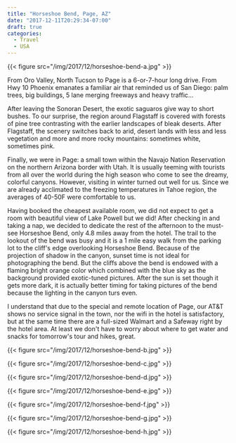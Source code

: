 ```yaml
---
title: "Horseshoe Bend, Page, AZ"
date: "2017-12-11T20:29:34-07:00"
draft: true
categories:
  - Travel
  - USA
---
```


{{< figure src="/img/2017/12/horseshoe-bend-a.jpg" >}}

From Oro Valley, North Tucson to Page is a 6-or-7-hour long drive. From Hwy 10 Phoenix emanates a familiar air that reminded us of San Diego: palm trees, big buildings, 5 lane merging freeways and heavy traffic...

After leaving the Sonoran Desert, the exotic saguaros give way to short bushes. To our surprise, the region around Flagstaff is covered with forests of pine tree contrasting with the earlier landscapes of bleak deserts. After Flagstaff, the scenery switches back to arid, desert lands with less and less vegetation and more and more rocky mountains: sometimes white, sometimes pink.

<!--more-->

Finally, we were in Page: a small town within the Navajo Nation Reservation on the northern Arizona border with Utah. It is usually teeming with tourists from all over the world during the high season who come to see the dreamy, colorful canyons. However, visiting in winter turned out well for us. Since we are already acclimated to the freezing temperatures in Tahoe region, the averages of 40-50F were comfortable to us.

Having booked the cheapest available room, we did not expect to get a room with beautiful view of Lake Powell but we did! After checking in and taking a nap, we decided to dedicate the rest of the afternoon to the must-see Horseshoe Bend, only 4.8 miles away from the hotel. The trail to the lookout of the bend was busy and it is a 1 mile easy walk from the parking lot to the cliff's edge overlooking Horseshoe Bend. Because of the projection of shadow in the canyon, sunset time is not ideal for photographing the bend. But the cliffs above the bend is endowed with a flaming bright orange color which combined with the blue sky as the background provided exotic-tuned pictures. After the sun is set though it gets more dark, it is actually better timing for taking pictures of the bend because the lighting in the canyon turs even.

I understand that due to the special and remote location of Page, our AT&T shows no service signal in the town, nor the wifi in the hotel is satisfactory, but at the same time there are a full-sized Walmart and a Safeway right by the hotel area. At least we don't have to worry about where to get water and snacks for tomorrow's tour and hikes, great.

{{< figure src="/img/2017/12/horseshoe-bend-b.jpg" >}}

{{< figure src="/img/2017/12/horseshoe-bend-c.jpg" >}}

{{< figure src="/img/2017/12/horseshoe-bend-d.jpg" >}}

{{< figure src="/img/2017/12/horseshoe-bend-e.jpg" >}}

{{< figure src="/img/2017/12/horseshoe-bend-f.jpg" >}}

{{< figure src="/img/2017/12/horseshoe-bend-g.jpg" >}}

{{< figure src="/img/2017/12/horseshoe-bend-h.jpg" >}}
